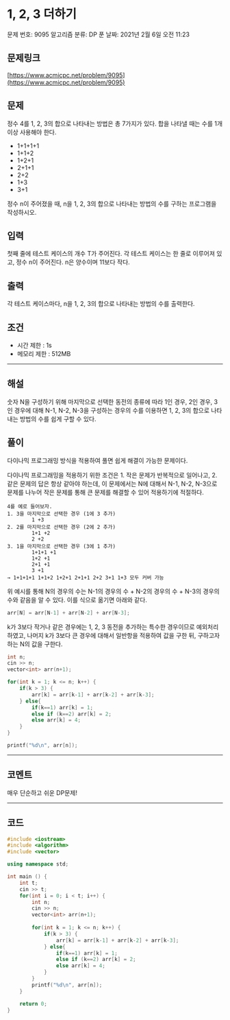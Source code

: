 # 1, 2, 3 더하기

문제 번호: 9095
알고리즘 분류: DP
푼 날짜: 2021년 2월 6일 오전 11:23

## 문제링크

[https://www.acmicpc.net/problem/9095](https://www.acmicpc.net/problem/9095)

## 문제

정수 4를 1, 2, 3의 합으로 나타내는 방법은 총 7가지가 있다. 합을 나타낼 때는 수를 1개 이상 사용해야 한다.

- 1+1+1+1
- 1+1+2
- 1+2+1
- 2+1+1
- 2+2
- 1+3
- 3+1

정수 n이 주어졌을 때, n을 1, 2, 3의 합으로 나타내는 방법의 수를 구하는 프로그램을 작성하시오.

## 입력

첫째 줄에 테스트 케이스의 개수 T가 주어진다. 각 테스트 케이스는 한 줄로 이루어져 있고, 정수 n이 주어진다. n은 양수이며 11보다 작다.

## 출력

각 테스트 케이스마다, n을 1, 2, 3의 합으로 나타내는 방법의 수를 출력한다.

## 조건

- 시간 제한 : 1s
- 메모리 제한 : 512MB

---

## 해설

숫자 N을 구성하기 위해 마지막으로 선택한 동전의 종류에 따라 1인 경우, 2인 경우, 3인 경우에 대해 N-1, N-2, N-3을 구성하는 경우의 수를 이용하면 1, 2, 3의 합으로 나타내는 방법의 수를 쉽게 구할 수 있다. 

## 풀이

다이나믹 프로그래밍 방식을 적용하여 풀면 쉽게 해결이 가능한 문제이다.

다이나믹 프로그래밍을 적용하기 위한 조건은 1. 작은 문제가 반복적으로 일어나고, 2. 같은 문제의 답은 항상 같아야 하는데, 이 문제에서는 N에 대해서 N-1, N-2, N-3으로 문제를 나누어 작은 문제를 통해 큰 문제를 해결할 수 있어 적용하기에 적절하다. 

```
4를 예로 들어보자.
1. 3을 마지막으로 선택한 경우 (1에 3 추가)
		1 +3
2. 2를 마지막으로 선택한 경우 (2에 2 추가)
		1+1 +2
		2 +2
3. 1을 마지막으로 선택한 경우 (3에 1 추가)
		1+1+1 +1
		1+2 +1
		2+1 +1
		3 +1
→ 1+1+1+1 1+1+2 1+2+1 2+1+1 2+2 3+1 1+3 모두 커버 가능
```

위 예시를 통해 N의 경우의 수는 N-1의 경우의 수 + N-2의 경우의 수 + N-3의 경우의 수와 같음을 알 수 있다. 이를 식으로 옮기면 아래와 같다.

```cpp
arr[N] = arr[N-1] + arr[N-2] + arr[N-3];
```

k가 3보다 작거나 같은 경우에는 1, 2, 3 동전을 추가하는 특수한 경우이므로 예외처리 하였고, 나머지 k가 3보다 큰 경우에 대해서 일반항을 적용하여 값을 구한 뒤, 구하고자 하는 N의 값을 구한다.

```cpp
int n;
cin >> n;
vector<int> arr(n+1);

for(int k = 1; k <= n; k++) {
    if(k > 3) {
        arr[k] = arr[k-1] + arr[k-2] + arr[k-3];
    } else{
        if(k==1) arr[k] = 1;
        else if (k==2) arr[k] = 2;
        else arr[k] = 4;
    }
}

printf("%d\n", arr[n]);
```

---

## 코멘트

매우 단순하고 쉬운 DP문제!

---

## 코드

```cpp
#include <iostream>
#include <algorithm>
#include <vector>

using namespace std;

int main () {
    int t;
    cin >> t;
    for(int i = 0; i < t; i++) {
        int n;
        cin >> n;
        vector<int> arr(n+1);
        
        for(int k = 1; k <= n; k++) {
            if(k > 3) {
                arr[k] = arr[k-1] + arr[k-2] + arr[k-3];
            } else{
                if(k==1) arr[k] = 1;
                else if (k==2) arr[k] = 2;
                else arr[k] = 4;
            }
        }
        printf("%d\n", arr[n]);
    }

    return 0;
}
```